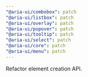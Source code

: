 ```yaml
---
"@aria-ui/combobox": patch
"@aria-ui/listbox": patch
"@aria-ui/overlay": patch
"@aria-ui/popover": patch
"@aria-ui/tooltip": patch
"@aria-ui/select": patch
"@aria-ui/core": patch
"@aria-ui/menu": patch
---
```


Refactor element creation API.
